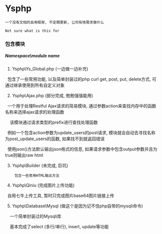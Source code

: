 # Ysphp
    一个没有文档的自用框架, 不定期更新, 公司有啥需求做什么
    
    Not sure what is this for

### 包含模块
##### Namespace\module name

1. Ysphp\Ys_Global.php (一边做一边补充)

        包含了一些常用功能, 以及简单封装过的php curl get, post, put, delete方式, 可通过继承使用到所有自定义对象

2. Ysphp\Ajax.php (部分完成, 勉勉强强能用)

        一个用于处理Restful Ajax请求的简易模块, 通过参数action来查找内存中的函数名称来选择ajax请求的处理函数
        
        该模块通过请求类型的prefix进行查找处理函数
        
        例如一个包含action参数为update_users的post请求, 模块就会自动去寻找名称为post_update_users的函数, 如果找不到就返回错误
  
        使用json()方法默认输出json格式的信息, 如果请求参数中包含output参数并且为true则输出raw html
  
3. Ysphp\Builder (未完成, 巨坑)

        包含一些常用HTML输出方法
  
4. Ysphp\Qiniu (完成图片上传功能) 

        自用七牛上传工具, 暂时只完成图片base64图片链接上传
  
5. Ysphp\Database\Mysql (做这个是因为记不住php自带的mysqli命令)

        一个简单封装过的Mysqli库
        
        基本完成了select (多行/单行), insert, update等功能
